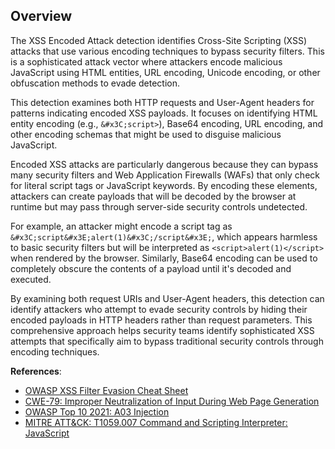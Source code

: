 ## Overview

The XSS Encoded Attack detection identifies Cross-Site Scripting (XSS) attacks that use various encoding techniques to bypass security filters. This is a sophisticated attack vector where attackers encode malicious JavaScript using HTML entities, URL encoding, Unicode encoding, or other obfuscation methods to evade detection.

This detection examines both HTTP requests and User-Agent headers for patterns indicating encoded XSS payloads. It focuses on identifying HTML entity encoding (e.g., `&#x3C;script>`), Base64 encoding, URL encoding, and other encoding schemas that might be used to disguise malicious JavaScript.

Encoded XSS attacks are particularly dangerous because they can bypass many security filters and Web Application Firewalls (WAFs) that only check for literal script tags or JavaScript keywords. By encoding these elements, attackers can create payloads that will be decoded by the browser at runtime but may pass through server-side security controls undetected.

For example, an attacker might encode a script tag as `&#x3C;script&#x3E;alert(1)&#x3C;/script&#x3E;`, which appears harmless to basic security filters but will be interpreted as `<script>alert(1)</script>` when rendered by the browser. Similarly, Base64 encoding can be used to completely obscure the contents of a payload until it's decoded and executed.

By examining both request URIs and User-Agent headers, this detection can identify attackers who attempt to evade security controls by hiding their encoded payloads in HTTP headers rather than request parameters. This comprehensive approach helps security teams identify sophisticated XSS attempts that specifically aim to bypass traditional security controls through encoding techniques.

**References**:
- [OWASP XSS Filter Evasion Cheat Sheet](https://cheatsheetseries.owasp.org/cheatsheets/XSS_Filter_Evasion_Cheat_Sheet.html)
- [CWE-79: Improper Neutralization of Input During Web Page Generation](https://cwe.mitre.org/data/definitions/79.html)
- [OWASP Top 10 2021: A03 Injection](https://owasp.org/Top10/A03_2021-Injection/)
- [MITRE ATT&CK: T1059.007 Command and Scripting Interpreter: JavaScript](https://attack.mitre.org/techniques/T1059/007/)